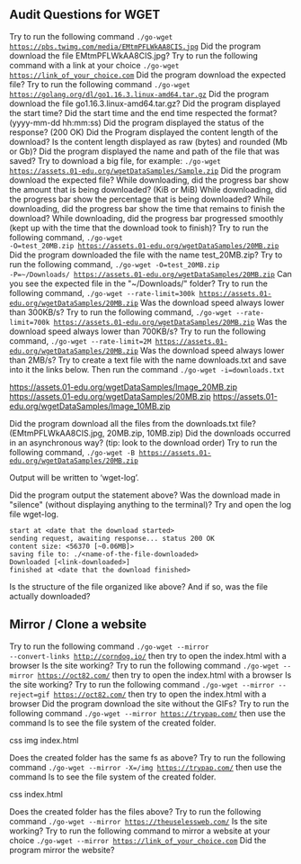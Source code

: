 ## Audit Questions for WGET

Try to run the following command <code>./go-wget https://pbs.twimg.com/media/EMtmPFLWkAA8CIS.jpg</code>
Did the program download the file EMtmPFLWkAA8CIS.jpg?
Try to run the following command with a link at your choice <code>./go-wget <https://link_of_your_choice.com></code>
Did the program download the expected file?
Try to run the following command <code>./go-wget https://golang.org/dl/go1.16.3.linux-amd64.tar.gz</code>
Did the program download the file go1.16.3.linux-amd64.tar.gz?
Did the program displayed the start time?
Did the start time and the end time respected the format? (yyyy-mm-dd hh:mm:ss)
Did the program displayed the status of the response? (200 OK)
Did the Program displayed the content length of the download?
Is the content length displayed as raw (bytes) and rounded (Mb or Gb)?
Did the program displayed the name and path of the file that was saved?
Try to download a big file, for example: <code>./go-wget https://assets.01-edu.org/wgetDataSamples/Sample.zip</code>
Did the program download the expected file?
While downloading, did the progress bar show the amount that is being downloaded? (KiB or MiB)
While downloading, did the progress bar show the percentage that is being downloaded?
While downloading, did the progress bar show the time that remains to finish the download?
While downloading, did the progress bar progressed smoothly (kept up with the time that the download took to finish)?
Try to run the following command, <code>./go-wget -O=test_20MB.zip https://assets.01-edu.org/wgetDataSamples/20MB.zip</code>
Did the program downloaded the file with the name test_20MB.zip?
Try to run the following command, <code>./go-wget -O=test_20MB.zip -P=~/Downloads/ https://assets.01-edu.org/wgetDataSamples/20MB.zip</code>
Can you see the expected file in the "~/Downloads/" folder?
Try to run the following command, <code>./go-wget --rate-limit=300k https://assets.01-edu.org/wgetDataSamples/20MB.zip</code>
Was the download speed always lower than 300KB/s?
Try to run the following command, <code>./go-wget --rate-limit=700k https://assets.01-edu.org/wgetDataSamples/20MB.zip</code>
Was the download speed always lower than 700KB/s?
Try to run the following command, <code>./go-wget --rate-limit=2M https://assets.01-edu.org/wgetDataSamples/20MB.zip</code>
Was the download speed always lower than 2MB/s?
Try to create a text file with the name downloads.txt and save into it the links below. Then run the command <code>./go-wget -i=downloads.txt</code>

https://assets.01-edu.org/wgetDataSamples/Image_20MB.zip
https://assets.01-edu.org/wgetDataSamples/20MB.zip
https://assets.01-edu.org/wgetDataSamples/Image_10MB.zip

Did the program download all the files from the downloads.txt file? (EMtmPFLWkAA8CIS.jpg, 20MB.zip, 10MB.zip)
Did the downloads occurred in an asynchronous way? (tip: look to the download order)
Try to run the following command, <code>./go-wget -B https://assets.01-edu.org/wgetDataSamples/20MB.zip</code>

Output will be written to ‘wget-log’.

Did the program output the statement above?
Was the download made in "silence" (without displaying anything to the terminal)?
Try and open the log file wget-log.

```
start at <date that the download started>
sending request, awaiting response... status 200 OK
content size: <56370 [~0.06MB]>
saving file to: ./<name-of-the-file-downloaded>
Downloaded [<link-downloaded>]
finished at <date that the download finished>
```

Is the structure of the file organized like above?
And if so, was the file actually downloaded?

## Mirror / Clone a website

Try to run the following command <code>./go-wget --mirror --convert-links http://corndog.io/</code> then try to open the index.html with a browser
Is the site working?
Try to run the following command <code>./go-wget --mirror https://oct82.com/</code> then try to open the index.html with a browser
Is the site working?
Try to run the following command <code>./go-wget --mirror --reject=gif https://oct82.com/</code> then try to open the index.html with a browser
Did the program download the site without the GIFs?
Try to run the following command <code>./go-wget --mirror https://trypap.com/</code> then use the command ls to see the file system of the created folder.

css img index.html

Does the created folder has the same fs as above?
Try to run the following command <code>./go-wget --mirror -X=/img https://trypap.com/</code> then use the command ls to see the file system of the created folder.

css index.html

Does the created folder has the files above?
Try to run the following command <code>./go-wget --mirror https://theuselessweb.com/</code>
Is the site working?
Try to run the following command to mirror a website at your choice <code>./go-wget --mirror <https://link_of_your_choice.com></code>
Did the program mirror the website?
